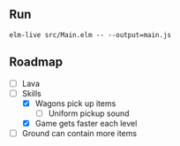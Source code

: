 ## Run

`elm-live src/Main.elm -- --output=main.js`

## Roadmap

* [ ] Lava
* [ ] Skills
    * [x] Wagons pick up items
      * [ ] Uniform pickup sound
    * [x] Game gets faster each level
* [ ] Ground can contain more items
